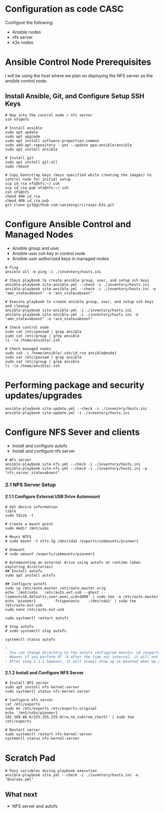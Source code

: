 # Configuration as code CASC
Configure the following:
- Ansible nodes
- nfs server
- k3s nodes

# Ansible Control Node Prerequisites
I will be using the host where we plan on deploying the NFS server as the ansible control node. 

## Install Ansible, Git, and Configure Setup SSH Keys
```shell
# Hop into the control node / nfs server
ssh nfs@nfs

# Install ansible
sudo apt update
sudo apt upgrade
sudo apt install software-properties-common
sudo add-apt-repository --yes --update ppa:ansible/ansible
sudo apt install ansible

# Install git
sudo apt install git-all
sudo reboot

# Copy bootstrap keys (keys specified while creating the images) to control node for initial setup
scp id_rsa nfs@nfs:~/.ssh
scp id_rsa.pub nfs@nfs:~/.ssh
ssh nfs@nfs
chmod 400 id_rsa
chmod 400 id_rsa.pub
git clone git@github.com:sanjeevgiri/raspi-k3s.git
```

# Configure Ansible Control and Managed Nodes
- Ansible group and user
- Ansible user ssh key in control node
- Ansible user authorized keys in managed nodes
```shell
# Ping
ansible all -m ping -i ./inventory/hosts.ini

# Check playbook to create ansible group, user, and setup ssh keys
ansible-playbook site-ansible.yml --check -i ./inventory/hosts.ini
ansible-playbook site-ansible.yml --check -i ./inventory/hosts.ini -e "amn_state=absent" -e "acn_state=absent"

# Execute playbook to create ansible group, user, and setup ssh keys and cleanup
ansible-playbook site-ansible.yml -i ./inventory/hosts.ini
ansible-playbook site-ansible.yml -i ./inventory/hosts.ini -e "amn_state=absent" -e "acn_state=absent"

# Check control node
sudo cat /etc/passwd | grep ansible
sudo cat /etc/group | grep ansible
ls -la /home/ansible/.ssh

# Check managed nodes
sudo ssh -i /home/ansible/.ssh/id_rsa ansible@node1
sudo cat /etc/passwd | grep ansible
sudo cat /etc/group | grep ansible
ls -la /home/ansible/.ssh
```

# Performing package and security updates/upgrades
```shell
ansible-playbook site-update.yml --check -i ./inventory/hosts.ini
ansible-playbook site-update.yml -i ./inventory/hosts.ini
```

# Configure NFS Sever and clients
- Install and configure autofs
- Install and configure nfs server

```shell
# Nfs server
ansible-playbook site-nfs.yml --check -i ./inventory/hosts.ini
ansible-playbook site-nfs.yml --check -i ./inventory/hosts.ini -e "nfs_server_state=absent"

```

### 2.1 NFS Server Setup
#### 2.1.1 Configure External USB Drive Automount
```shell
# Get device information
lsblk 
sudo fdisk -l

# Create a mount point
sudo mkdir /mnt/usbs

# Mount NTFS
# sudo mount -t ntfs-3g /dev/sda1 /exports/usbmounts/pioneer1

# Unmount
# sudo umount /exports/usbmounts/pioneer1

# Automounting an external drive using autofs at runtime (when exploring directories)
## Install autofs
sudo apt install autofs

## Configure autofs
sudo cp /etc/auto.master /etc/auto.master.orig
echo '/mnt/usbs   /etc/auto.ext-usb --ghost --timeout=10,defaults,user,exec,uid=1000' | sudo tee -a /etc/auto.master
echo 'pioneer1        -fstype=auto    :/dev/sda1' | sudo tee /etc/auto.ext-usb
sudo nano /etc/auto.ext-usb

sudo systemctl restart autofs

# Stop autofs
# sudo systemctl stop autofs

systemctl status autofs
```
```diff
☝️ 
- You can change directory to the autofs configured mounts: cd /exports/usbmounts/pioneer1
- Howver if you perform df -h after the time out interval, it will not show up as mounted
- After step 2.1.2 however, it will always show up as mounted when we expose it with nfsserver
```

#### 2.1.2 Install and Configure NFS Server
```shell
# Install NFS server
sudo apt install nfs-kernel-server
sudo systemctl status nfs-kernel-server

# Configure nfs server
cat /etc/exports
sudo mv /etc/exports /etc/exports.original
echo '/mnt/usbs/pioneer1 192.168.86.0/255.255.255.0(rw,no_subtree_check)' | sudo tee /etc/exports

# Restart server
sudo systemctl restart nfs-kernel-server
systemctl status nfs-kernel-server
```

# Scratch Pad
```shell
# Pass variables during playbook execution
ansible-playbook site.yml --check -i ./inventory/hosts.ini -e "@values.yml"
```

## What next
- NFS server and autofs
